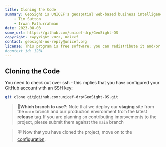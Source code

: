 ```yaml
---
title: Cloning the Code
summary: GeoSight is UNICEF's geospatial web-based business intelligence platform.
    - Tim Sutton
    - Irwan Fathurrahman
date: 2023-08-03
some_url: https://github.com/unicef-drp/GeoSight-OS
copyright: Copyright 2023, Unicef
contact: geosight-no-reply@unicef.org
license: This program is free software; you can redistribute it and/or modify it under the terms of the GNU Affero General Public License as published by the Free Software Foundation; either version 3 of the License, or (at your option) any later version.
#context_id: 1234
---
```


## Cloning the Code

You need to check out over ssh - this implies that you have configured your GitHub account with an SSH key:

```bash
git clone git@github.com:unicef-drp/GeoSight-OS.git
```

> 📒**Which branch to use?**: Note that we deploy our **staging** site from the `main` branch and our production environment from the latest **release** tag. If you are planning on contributing improvements to the project, please submit them against the `main` branch.

> 🪧 Now that you have cloned the project, move on to the [configuration](configuration.md).
